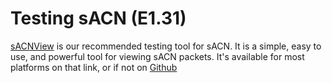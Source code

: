 # Testing sACN (E1.31)

[sACNView](https://sacnview.org/) is our recommended testing tool for sACN. It is a simple, easy to use, and powerful tool for viewing sACN packets. It's available for most platforms on that link, or if not on [Github](https://github.com/docsteer/sacnview)

